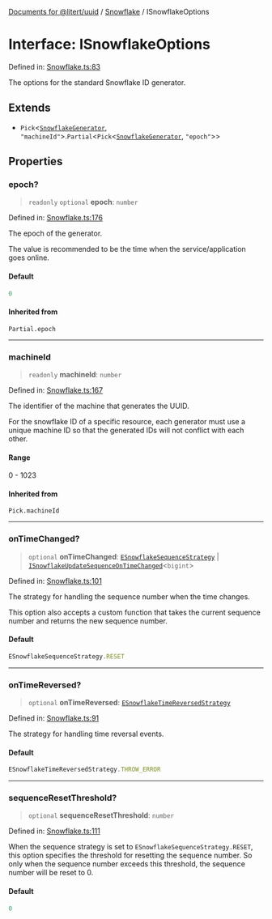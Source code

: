 [Documents for @litert/uuid](../../index.md) / [Snowflake](../index.md) / ISnowflakeOptions

# Interface: ISnowflakeOptions

Defined in: [Snowflake.ts:83](https://github.com/litert/uuid.js/blob/master/src/lib/Snowflake.ts#L83)

The options for the standard Snowflake ID generator.

## Extends

- `Pick`\<[`SnowflakeGenerator`](../classes/SnowflakeGenerator.md), `"machineId"`\>.`Partial`\<`Pick`\<[`SnowflakeGenerator`](../classes/SnowflakeGenerator.md), `"epoch"`\>\>

## Properties

### epoch?

> `readonly` `optional` **epoch**: `number`

Defined in: [Snowflake.ts:176](https://github.com/litert/uuid.js/blob/master/src/lib/Snowflake.ts#L176)

The epoch of the generator.

The value is recommended to be the time when the service/application goes online.

#### Default

```ts
0
```

#### Inherited from

`Partial.epoch`

***

### machineId

> `readonly` **machineId**: `number`

Defined in: [Snowflake.ts:167](https://github.com/litert/uuid.js/blob/master/src/lib/Snowflake.ts#L167)

The identifier of the machine that generates the UUID.

For the snowflake ID of a specific resource, each generator must use a unique machine ID
so that the generated IDs will not conflict with each other.

#### Range

0 - 1023

#### Inherited from

`Pick.machineId`

***

### onTimeChanged?

> `optional` **onTimeChanged**: [`ESnowflakeSequenceStrategy`](../enumerations/ESnowflakeSequenceStrategy.md) \| [`ISnowflakeUpdateSequenceOnTimeChanged`](../type-aliases/ISnowflakeUpdateSequenceOnTimeChanged.md)\<`bigint`\>

Defined in: [Snowflake.ts:101](https://github.com/litert/uuid.js/blob/master/src/lib/Snowflake.ts#L101)

The strategy for handling the sequence number when the time changes.

This option also accepts a custom function that takes the current sequence number
and returns the new sequence number.

#### Default

```ts
ESnowflakeSequenceStrategy.RESET
```

***

### onTimeReversed?

> `optional` **onTimeReversed**: [`ESnowflakeTimeReversedStrategy`](../enumerations/ESnowflakeTimeReversedStrategy.md)

Defined in: [Snowflake.ts:91](https://github.com/litert/uuid.js/blob/master/src/lib/Snowflake.ts#L91)

The strategy for handling time reversal events.

#### Default

```ts
ESnowflakeTimeReversedStrategy.THROW_ERROR
```

***

### sequenceResetThreshold?

> `optional` **sequenceResetThreshold**: `number`

Defined in: [Snowflake.ts:111](https://github.com/litert/uuid.js/blob/master/src/lib/Snowflake.ts#L111)

When the sequence strategy is set to `ESnowflakeSequenceStrategy.RESET`,
this option specifies the threshold for resetting the sequence number.
So only when the sequence number exceeds this threshold, the sequence number
will be reset to 0.

#### Default

```ts
0
```
